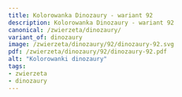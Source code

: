 ```yaml
---
title: Kolorowanka Dinozaury - wariant 92
description: Kolorowanka Dinozaury - wariant 92
canonical: /zwierzeta/dinozaury/
variant_of: dinozaury
image: /zwierzeta/dinozaury/92/dinozaury-92.svg
pdf: /zwierzeta/dinozaury/92/dinozaury-92.pdf
alt: "Kolorowanki dinozaury"
tags:
- zwierzeta
- dinozaury
---
```

